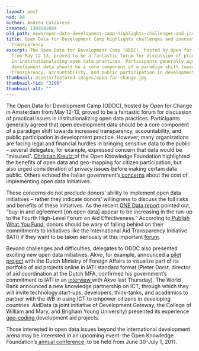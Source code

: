 ```yaml
---
layout: post
nid: 84
author: Andrea Calabrese
created: 1309542004
old_path: news/open-data-development-camp-highlights-challenges-and-innovations-aid-transparency
title: Open Data for Development Camp highlights challenges and innovations in aid
  transparency
excerpt: The Open Data for Development Camp (ODDC), hosted by Open for Change in Amsterdam
  from May 12-13, proved to be a fantastic forum for discussion of practical issues
  in institutionalizing open data practices. Participants generally agreed that open
  development data should be a core component of a paradigm shift towards increased
  transparency, accountability, and public participation in development practice.
thumbnail: assets/featured-images/open-for-change.jpg
thumbnail-fid: "3296"
thumbnail-alt: ""
---
```


The Open Data for Development Camp (ODDC), hosted by Open for Change in Amsterdam from May 12-13, proved to be a fantastic forum for discussion of practical issues in institutionalizing open data practices. Participants generally agreed that open development data should be a core component of a paradigm shift towards increased transparency, accountability, and public participation in development practice. However, many organizations are facing legal and financial hurdles in bringing sensitive data to the public – several delegates, for example, expressed concern that data would be “misused”. [Christian Kreutz ](http://www.crisscrossed.net/)of the Open Knowledge Foundation highlighted the benefits of open data and geo-mapping for citizen participation, but also urged consideration of privacy issues before making certain data public. Others echoed the Italian government’s[ concerns](http://bit.ly/jjfMCf) about the cost of implementing open data initiatives.

These concerns do not preclude donors’ ability to implement open data initiatives – rather they indicate donors’ willingness to discuss the full risks and benefits of these initiatives. As the recent [ONE Data report](http://s3.amazonaws.com/one.org/pdfs/dr2011.pdf) pointed out, “buy-in and agreement [on open data] appear to be increasing in the run-up to the Fourth High-Level Forum on Aid Effectiveness.” According to[ Publish What You Fund](http://bit.ly/iNCwEn), donors should be wary of falling behind on their commitments to initiatives like the International Aid Transparency Initiative (IATI) if they want to be taken seriously at this important [forum](http://bit.ly/k0rsZN).

Beyond challenges and difficulties, delegates to ODDC also presented exciting new open data initiatives. Akvo, for example, announced a [pilot project](http://openforchange.info/transparency-pilot-foreign-affairs) with the Dutch Ministry of Foreign Affairs to visualize part of its portfolio of aid projects online in IATI standard format (Pieter Dorst, director of aid coordination at the Dutch MFA, confirmed his government’s commitment to IATI in an [interview ](http://blip.tv/file/5136209)with Akvo last Thursday). The World Bank announced a new knowledge partnership on ICT, through which they will invite technology start-ups, developers, think-tanks, and academics to partner with the WB in using ICT to empower citizens in developing countries. AidData (a joint initiative of Development Gateway, the College of William and Mary, and Brigham Young University) presented its experience [geo-coding ](http://open.aiddata.org)development aid projects.

Those interested in open data issues beyond the international development arena may be interested in an upcoming event: the Open Knowledge Foundation’s[ annual conference](http://okcon.org/2011), to be held from June 30-July 1, 2011.
